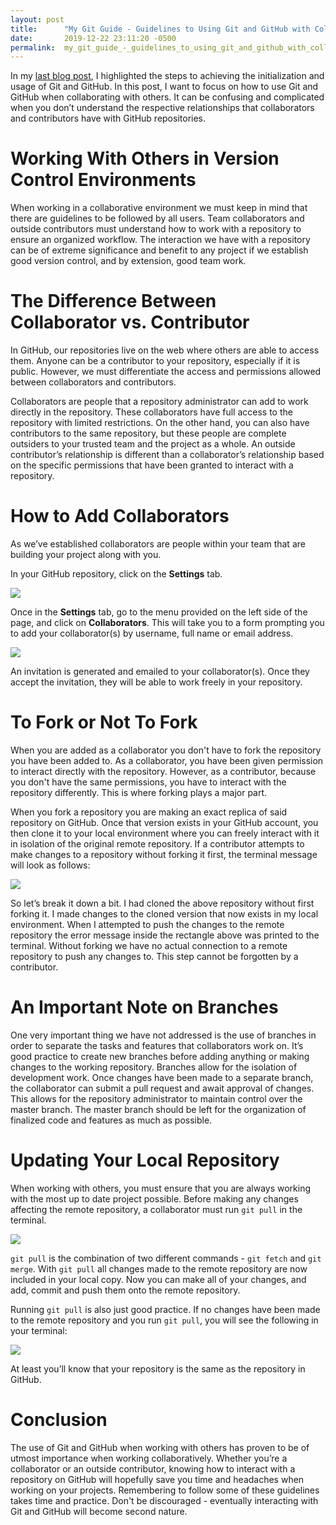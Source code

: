 ```yaml
---
layout: post
title:      "My Git Guide - Guidelines to Using Git and GitHub with Collaborators"
date:       2019-12-22 23:11:20 -0500
permalink:  my_git_guide_-_guidelines_to_using_git_and_github_with_collaborators
---
```



In my [last blog post](http://yescano.com/my_git_guide_-_steps_to_creating_a_proper_git_repository), I highlighted the steps to achieving the initialization and usage of Git and GitHub.  In this post, I want to focus on how to use Git and GitHub when collaborating with others.  It can be confusing and complicated when you don’t understand the respective relationships that collaborators and contributors have with GitHub repositories.

# Working With Others in Version Control Environments

When working in a collaborative environment we must keep in mind that there are guidelines to be followed by all users.  Team collaborators and outside contributors must understand how to work with a repository to ensure an organized workflow.  The interaction we have with a repository can be of extreme significance and benefit to any project if we establish good version control, and by extension, good team work.

# The Difference Between Collaborator vs. Contributor

In GitHub, our repositories live on the web where others are able to access them.  Anyone can be a contributor to your repository, especially if it is public. However, we must differentiate the access and permissions allowed between collaborators and contributors.  

Collaborators are people that a repository administrator can add to work directly in the repository.  These collaborators have full access to the repository with limited restrictions.  On the other hand, you can also have contributors to the same repository, but these people are complete outsiders to your trusted team and the project as a whole.  An outside contributor’s relationship is different than a collaborator’s relationship based on the specific permissions that have been granted to interact with a repository.

# How to Add Collaborators

As we’ve established collaborators are people within your team that are building your project along with you.  

In your GitHub repository, click on the **Settings** tab. 

![](https://i.imgur.com/FJ9xZVW.png)

Once in the **Settings** tab, go to the menu provided on the left side of the page, and click on **Collaborators**. This will take you to a form prompting you to add your collaborator(s) by username, full name or email address.

![](https://i.imgur.com/OKE5Ca4.png)

An invitation is generated and emailed to your collaborator(s).  Once they accept the invitation, they will be able to work freely in your repository.

# To Fork or Not To Fork

When you are added as a collaborator you don't have to fork the repository you have been added to.  As a collaborator, you have been given permission to interact directly with the repository.  However, as a contributor, because you don't have the same permissions, you have to interact with the repository differently.  This is where forking plays a major part. 

When you fork a repository you are making an exact replica of said repository on GitHub.  Once that version exists in your GitHub account, you then clone it to your local environment where you can freely interact with it in isolation of the original remote repository.  If a contributor attempts to make changes to a repository without forking it first, the terminal message will look as follows:

![](https://i.imgur.com/vMy9HO7.png)

So let’s break it down a bit.  I had cloned the above repository without first forking it.  I made changes to the cloned version that now exists in my local environment.  When I attempted to push the changes to the remote repository the error message inside the rectangle above was printed to the terminal.  Without forking we have no actual connection to a remote repository to push any changes to.  This step cannot be forgotten by a contributor.

# An Important Note on Branches

One very important thing we have not addressed is the use of branches in order to separate the tasks and features that collaborators work on.  It’s good practice to create new branches before adding anything or making changes to the working repository. Branches allow for the isolation of development work.  Once changes have been made to a separate branch, the collaborator can submit a pull request and await approval of changes.  This allows for the repository administrator to maintain control over the master branch.  The master branch should be left for the organization of finalized code and features as much as possible.  

# Updating Your Local Repository
When working with others, you must ensure that you are always working with the most up to date project possible.  Before making any changes affecting the remote repository, a collaborator must run `git pull` in the terminal.

![](https://i.imgur.com/IkxGRim.png)

`git pull` is the combination of two different commands - `git fetch` and `git merge`.  With `git pull` all changes made to the remote repository are now included in your local copy.  Now you can make all of your changes, and add, commit and push them onto the remote repository. 

Running `git pull` is also just good practice.  If no changes have been made to the remote repository and you run `git pull`, you will see the following in your terminal:

![](https://i.imgur.com/NH3to5f.png)

At least you’ll know that your repository is the same as the repository in GitHub. 

# Conclusion
The use of Git and GitHub when working with others has proven to be of utmost importance when working collaboratively.  Whether you’re a collaborator or an outside contributor, knowing how to interact with a repository on GitHub will hopefully save you time and headaches when working on your projects.  Remembering to follow some of these guidelines takes time and practice.  Don't be discouraged - eventually interacting with Git and GitHub will become second nature.  










